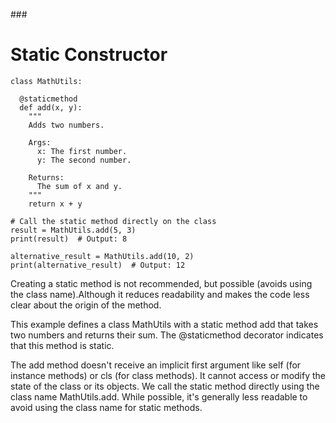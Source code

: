 ###<h1>Static Constructor</h1>

```
class MathUtils:

  @staticmethod
  def add(x, y):
    """
    Adds two numbers.

    Args:
      x: The first number.
      y: The second number.

    Returns:
      The sum of x and y.
    """
    return x + y

# Call the static method directly on the class
result = MathUtils.add(5, 3)
print(result)  # Output: 8

alternative_result = MathUtils.add(10, 2)
print(alternative_result)  # Output: 12

```


Creating a static method is not recommended, but possible (avoids using the class name).Although it reduces readability and makes the code less clear about the origin of the method.

This example defines a class MathUtils with a static method add that takes two numbers and returns their sum. The @staticmethod decorator indicates that this method is static.

The add method doesn't receive an implicit first argument like self (for instance methods) or cls (for class methods). It cannot access or modify the state of the class or its objects. We call the static method directly using the class name MathUtils.add. While possible, it's generally less readable to avoid using the class name for static methods.